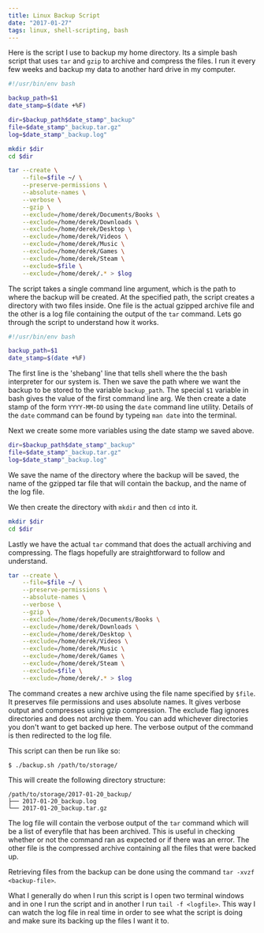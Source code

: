```yaml
---
title: Linux Backup Script
date: "2017-01-27"
tags: linux, shell-scripting, bash
---
```


Here is the script I use to backup my home directory.
Its a simple bash script that uses `tar` and `gzip` to archive and compress the files.
I run it every few weeks and backup my data to another hard drive in my computer.

```bash
#!/usr/bin/env bash

backup_path=$1
date_stamp=$(date +%F)

dir=$backup_path$date_stamp"_backup"
file=$date_stamp"_backup.tar.gz"
log=$date_stamp"_backup.log"

mkdir $dir
cd $dir

tar --create \
    --file=$file ~/ \
    --preserve-permissions \
    --absolute-names \
    --verbose \
    --gzip \
    --exclude=/home/derek/Documents/Books \
    --exclude=/home/derek/Downloads \
    --exclude=/home/derek/Desktop \
    --exclude=/home/derek/Videos \
    --exclude=/home/derek/Music \
    --exclude=/home/derek/Games \
    --exclude=/home/derek/Steam \
    --exclude=$file \
    --exclude=/home/derek/.* > $log
```

The script takes a single command line argument, which is the path to where the backup will be created.
At the specified path, the script creates a directory with two files inside.
One file is the actual gzipped archive file and the other is a log file containing the output of the `tar` command.
Lets go through the script to understand how it works.

```bash
#!/usr/bin/env bash

backup_path=$1
date_stamp=$(date +%F)
```

The first line is the 'shebang' line that tells shell where the the bash interpreter for our system is.
Then we save the path where we want the backup to be stored to the variable `backup_path`.
The special `$1` variable in bash gives the value of the first command line arg.
We then create a date stamp of the form `YYYY-MM-DD` using the `date` command line utility.
Details of the `date` command can be found by typeing `man date` into the terminal.

Next we create some more variables using the date stamp we saved above.

```bash
dir=$backup_path$date_stamp"_backup"
file=$date_stamp"_backup.tar.gz"
log=$date_stamp"_backup.log"
```

We save the name of the directory where the backup will be saved,
the name of the gzipped tar file that will contain the backup,
and the name of the log file.

We then create the directory with `mkdir` and then `cd` into it.

```bash
mkdir $dir
cd $dir
```

Lastly we have the actual `tar` command that does the actuall archiving and compressing.
The flags hopefully are straightforward to follow and understand.

```bash
tar --create \
    --file=$file ~/ \
    --preserve-permissions \
    --absolute-names \
    --verbose \
    --gzip \
    --exclude=/home/derek/Documents/Books \
    --exclude=/home/derek/Downloads \
    --exclude=/home/derek/Desktop \
    --exclude=/home/derek/Videos \
    --exclude=/home/derek/Music \
    --exclude=/home/derek/Games \
    --exclude=/home/derek/Steam \
    --exclude=$file \
    --exclude=/home/derek/.* > $log
```

The command creates a new archive using the file name specified by `$file`.
It preserves file permissions and uses absolute names.
It gives verbose output and compresses using gzip compression.
The exclude flag ignores directories and does not archive them.
You can add whichever directories you don't want to get backed up here.
The verbose output of the command is then redirected to the log file.

This script can then be run like so:

```plaintext
$ ./backup.sh /path/to/storage/
```

This will create the following directory structure:

```plaintext
/path/to/storage/2017-01-20_backup/
├── 2017-01-20_backup.log
└── 2017-01-20_backup.tar.gz
```

The log file will contain the verbose output of the `tar` command which will be a list of everyfile that has been archived.
This is useful in checking whether or not the command ran as expected or if there was an error.
The other file is the compressed archive containing all the files that were backed up.

Retrieving files from the backup can be done using the command `tar -xvzf <backup-file>`.

What I generally do when I run this script is I open two terminal windows and in one I run the script and in another I run `tail -f <logfile>`.
This way I can watch the log file in real time in order to see what the script is doing and make sure its backing up the files I want it to.
